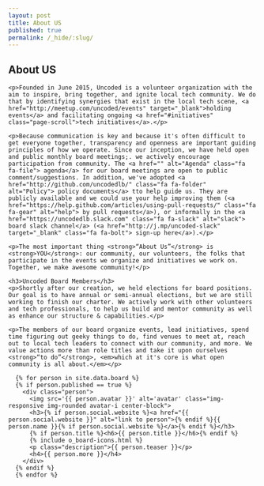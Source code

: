 ```yaml
---
layout: post
title: About US
published: true
permalink: /_hide/:slug/
---
```


<!-- {{ page.title }} Section -->
<section id="about-us" class="board content-section text-center">
  <div id="board-divider"></div>
  <div class="us">
    <h2>About US</h2>

    <p>Founded in June 2015, Uncoded is a volunteer organization with the aim to inspire, bring together, and ignite local tech community. We do that by identifying synergies that exist in the local tech scene, <a href="http://meetup.com/uncoded/events" target="_blank">holding events</a> and facilitating ongoing <a href="#initiatives" class="page-scroll">tech initiatives</a>.</p>

    <p>Because communication is key and because it's often difficult to get everyone together, transparency and openness are important guiding principles of how we operate. Since our inception, we have held open and public monthly board meetings;. we actively encourage participation from community. The <a href="" alt="Agenda" class="fa fa-file"> agenda</a> for our board meetings are open to public comment/suggestions. In addition, we've adopted <a href="http://github.com/uncodedlb/" class="fa fa-folder"  alt="Policy"> policy documents</a> tto help guide us. They are publicly available and we could use your help improving them (<a href="https://help.github.com/articles/using-pull-requests/" class="fa fa-gear" alt="help"> by pull requests</a>), or informally in the <a href="https://uncodedlb.slack.com" class="fa fa-slack" alt="slack"> board slack channel</a> (<a href="http://j.mp/uncoded-slack" target="_blank" class="fa fa-bolt"> sign-up here</a>).</p>

    <p>The most important thing <strong>“About Us”</strong> is <strong>YOU</strong>: our community, our volunteers, the folks that participate in the events we organize and initiatives we work on. Together, we make awesome community!</p>

    <h3>Uncoded Board Members</h3>
    <p>Shortly after our creation, we held elections for board positions. Our goal is to have annual or semi-annual elections, but we are still working to finish our charter. We actively work with other volunteers and tech professionals, to help us build and mentor community as well as enhance our structure & capabilities.</p>

    <p>The members of our board organize events, lead initiatives, spend time figuring out geeky things to do, find venues to meet at, reach out to local tech leaders to connect with our community, and more. We value actions more than role titles and take it upon ourselves <strong>“to do”</strong>, <em>which at it's core is what open community is all about.</em></p>

      {% for person in site.data.board %}
      {% if person.published == true %}
        <div class="person">
          <img src='{{ person.avatar }}' alt='avatar' class="img-responsive img-rounded avatar-i center-block">
          <h3>{% if person.social.website %}<a href="{{ person.social.website }}" alt="link to person">{% endif %}{{ person.name }}{% if person.social.website %}</a>{% endif %}</h3>
          {% if person.title %}<h6>{{ person.title }}</h6>{% endif %}
          {% include o_board-icons.html %}
          <p class="description">{{ person.teaser }}</p>
          <h4>{{ person.more }}</h4>
        </div>
      {% endif %}
      {% endfor %}
  </div>
</section>
